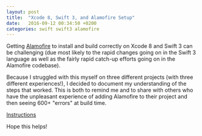 ```yaml
---
layout: post
title:  "Xcode 8, Swift 3, and Alamofire Setup"
date:   2016-09-12 00:34:50 +0200
categories: swift swift3 alamofire
---
```

Getting [Alamofire](https://github.com/Alamofire/Alamofire) to install and build correctly on Xcode 8 and Swift 3 can be challenging (due most likely to the rapid changes going on in the Swift 3 language as well as the fairly rapid catch-up efforts going on in the Alamofire codebase).

Because I struggled with this myself on three different projects (with three different experiences!), I decided to document my understanding of the steps that worked.  This is both to remind me and to share with others who have the unpleasant experience of adding Alamofire to their project and then seeing 600+ "errors" at build time.

[Instructions](https://gist.github.com/michaelteter/442894d8ccdc9ada3cd2f2513dbf1849)

Hope this helps!
